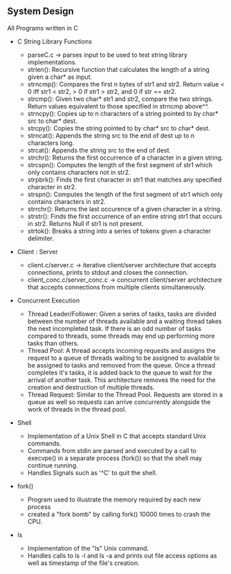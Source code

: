 ## System Design
All Programs written in C

* C String Library Functions
  - parseC.c -> parses input to be used to test string library implementations.
  - strlen(): Recursive function that calculates the length of a string given a char* as input.
  - strncmp(): Compares the first n bytes of str1 and str2. Return value < 0 iff str1 < str2, > 0 if str1 > str2, and 0 if str == str2.
  - strcmp(): Given two char* str1 and str2, compare the two strings. Return values equivalent to those specified in strncmp above^^.
  - strncpy(): Copies up to n characters of a string pointed to by char* src to char* dest.
  - strcpy(): Copies the string pointed to by char* src to char* dest.
  - strncat(): Appends the string src to the end of dest up to n characters long.
  - strcat(): Appends the string src to the end of dest.
  - strchr(): Returns the first occurrence of a character in a given string.
  - strcspn(): Computes the length of the first segment of str1 which only contains characters not in str2.
  - strpbrk(): Finds the first character in str1 that matches any specified character in str2.
  - strspn(): Computes the length of the first segment of str1 which only contains characters in str2.
  - strrchr(): Returns the last occurence of a given character in a string.
  - strstr(): Finds the first occurrence of an entire string str1 that occurs in str2. Returns Null if str1 is not present.
  - strtok(): Breaks a string into a series of tokens given a character delimiter.
  
* Client : Server
  - client.c/server.c -> iterative client/server architecture that accepts connections, prints to stdout and closes the connection.
  - client_conc.c/server_conc.c -> concurrent client/server architecture that accepts connections from multiple clients simultaneously.
  
* Concurrent Execution
  - Thread Leader/Follower: Given a series of tasks, tasks are divided between the number of threads available and a waiting thread takes the next incompleted task. If there is an odd number of tasks compared to threads, some threads may end up performing more tasks than others.
  - Thread Pool: A thread accepts incoming requests and assigns the request to a queue of threads waiting to be assigned to available to be assigned to tasks and removed from the queue. Once a thread completes it's tasks, it is added back to the queue to wait for the arrival of another task. This architecture removes the need for the creation and destruction of multiple threads.
  - Thread Request: Similar to the Thread Pool. Requests are stored in a queue as well so requests can arrive concurrently alongside the work of threads in the thread pool.

* Shell
  - Implementation of a Unix Shell in C that accepts standard Unix commands.
  - Commands from stdin are parsed and executed by a call to execvpe() in a separate process (fork()) so that the shell may continue running.
  - Handles Signals such as '^C' to quit the shell.
  
* fork()
  - Program used to illustrate the memory required by each new process
  - created a "fork bomb" by calling fork() 10000 times to crash the CPU.
  
* ls
  - Implementation of the "ls" Unix command.
  - Handles calls to ls -l and ls -a and prints out file access options as well as timestamp of the file's creation.
